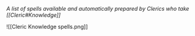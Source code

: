 *A list of spells available and automatically prepared by Clerics who take [[Cleric#Knowledge]]*

![[Cleric Knowledge spells.png]]